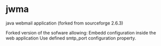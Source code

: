 # jwma
java webmail application (forked from sourceforge 2.6.3)

Forked version of the sofware allowing:
Embedd configuration inside the web application
Use defined smtp_port configuration property.
